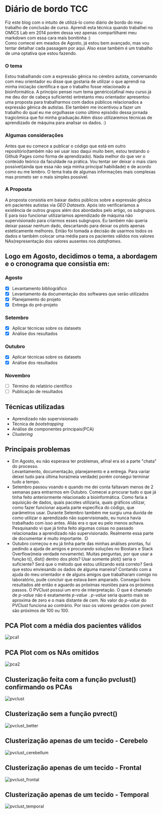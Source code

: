 # Diário de bordo TCC

Fiz este blog com o intuito de utilizá-lo como diário de bordo do meu trabalho de conclusão de curso.
Aprendi esta técnica quando trabalhei no OMICS Lab em 2014 porém dessa vez apenas compartilharei meu markdown com essa cara mais bonitinha :)<br>
Como comecei em meados de Agosto, já estou bem avançado, mas vou tentar detalhar cada passagem por aqui.
Also esse também é um trabalho de uma optativa que estou fazendo.

### O tema

Estou trabalhando com a expressão gênica no cérebro autista, conversando com meu orientador eu disse que gostaria de utilizar o que aprendi na minha iniciação científica e que o trabalho fosse relacionado a bioinformática.
A princípio pensei num tema genérico(afinal meu curso já me deu dor de cabeça suficiente) entretanto meu orientador apresentou uma proposta para trabalharmos com dados públicos relacionados a expressão gênica de autistas. Ele também me incentivou a fazer um trabalho do qual eu me orgulhasse como último episódio dessa jornada tragicômica que foi minha graduação.Além disso utilizaremos técnicas de aprendizado de máquina para analisar os dados. :)

### Algumas considerações

Antes que eu comece a publicar o código que está em outro repositório(também não sei usar isso daqui muito bem, estou testando o Github Pages como forma de aprendizado).
Nada melhor do que ver o conteúdo teórico da faculdade na prática.
Vou tentar ser deixar o mais claro possível(ainda que essa não seja minha principal habilidade) e de acordo como eu me lembro.
O tema trata de algumas informações mais complexas mas prometo ser o mais simples possível.

### A Proposta
A proposta consistia em baixar dados públicos sobre a expressão gênica em pacientes autistas via *GEO Datasets*. Após isto verificaríamos a existência de outros grupos além dos abordados pelo artigo, os subgrupos. E para isso funcionar utilizaríamos aprendizado de máquina não supervisionado para criarmos esses subgrupos.
Eu também não queria deixar passar nenhum dado, descartando para deixar os plots apenas esteticamente melhores.
Então foi tomada a decisão de usarmos todos os dados e também colocar uma média para os pacientes válidos nos valores NAs(representação dos valores ausentes nos *dataframes*.

## Logo em Agosto, decidimos o tema, a abordagem e o cronograma que consistia em:

### Agosto

 - [x] Levantamento bibliográfico
 - [x] Levantamento da documentação dos softwares que serão utilizados 
 - [x] Planejamento do projeto 
 - [x] Entrega do pré-projeto

### Setembro

 - [x] Aplicar técnicas sobre os datasets
 - [x] Análise dos resultados 

### Outubro

 - [x] Aplicar técnicas sobre os datasets
 - [x] Análise dos resultados
 
### Novembro
 
 - [ ] Término do relatório científico
 - [ ] Publicação de resultados

## Técnicas utilizadas
 - Aprendizado não supervisionado
 - Técnica de *bootstrapping*
 - Análise de componentes principais(PCA)
 - *Clustering*

## Principais problemas
 - Em Agosto, eu não esperava ter problemas, afinal era só a parte "chata" do processo.<br>Levantamento, documentação, planejamento e a entrega. Para variar deixei tudo para última hora(meia verdade) porém consegui terminar tudo a tempo.
 - Setembro passou voando e quando me dei conta faltavam menos de 2 semanas para entrarmos em Outubro. Comecei a procurar tudo o que já tinha feito anteriormente relacionado a bioinformática. Como faria a aquisição de dados, quais pacotes utilizaria, quais gráficos utilizar, como fazer funcionar aquela parte específica do código, que parâmetros usar. Durante Setembro também me surgiu uma duvida de como utilizar o aprendizado não supervisionado, eu nunca havia trabalhado com isso antes. Aliás era o que eu pelo menos achava.
 Pesquisando vi que já tinha feito algumas coisas no passado relacionadas a aprendizado não supervisionado. Realmente essa parte de documentar é muito importante. :D
 - Outubro começou e eu já tinha parte das minhas análises prontas, fui pedindo a ajuda de amigos e procurando soluções no Biostars e Stack Overflow(meia verdade novamente). Muitas perguntas, por que usar a função t(), dist() dentro dos plots? Usar somente plot() seria o suficiente? Será que o método que estou utilizando está correto? Será que estou enviesando os dados de alguma maneira?
 Contando com a ajuda do meu orientador e de alguns amigos que trabalharam comigo no laboratório, pude concluir que estava bem amparado.
Consegui bons resultados até então e aguardo as próximas reuniões para os próximos passos.
 O PVClust possui um erro de interpretação. O que é chamado de *p-value* não é exatamente *p-value* .
 *p-value* seria quanto mais se aproxima de zero e o mais distante de cem. No valor do *p-value* do PVClust funciona ao contrário.
 Por isso os valores gerados com pvrect são próximos de 100 ou 100.

## PCA Plot com a média dos pacientes válidos
![pca1](/images/pca1.png)

## PCA Plot com os NAs omitidos
![pca2](/images/pca2.png)

## Clusterização feita com a função pvclust() confirmando os PCAs
![pvclust](/images/pvclust.png)

## Clusterização sem a função pvrect()
![pvclust_better](/images/pvclust_better.png)

## Clusterização apenas de um tecido - Cerebelo
![pvclust_cerebellum](/images/pvclust_cerebellum.png)

## Clusterização apenas de um tecido - Frontal
![pvclust_frontal](/images/pvclust_frontal.png)

## Clusterização apenas de um tecido - Temporal
![pvclust_temporal](/images/pvclust_temporal.png)
